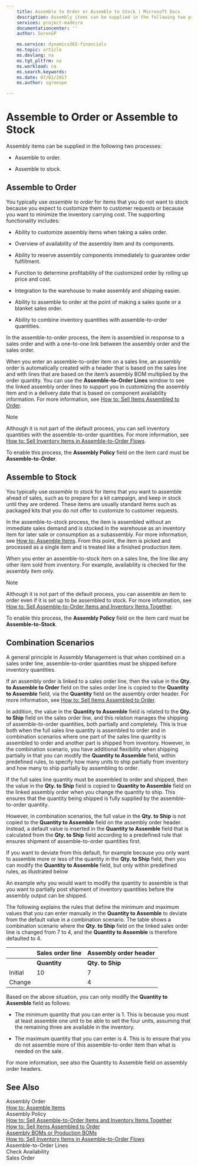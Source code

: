 ```yaml
---
    title: Assemble to Order or Assemble to Stock | Microsoft Docs
    description: Assembly items can be supplied in the following two processes:
    services: project-madeira
    documentationcenter: ''
    author: SorenGP

    ms.service: dynamics365-financials
    ms.topic: article
    ms.devlang: na
    ms.tgt_pltfrm: na
    ms.workload: na
    ms.search.keywords:
    ms.date: 07/01/2017
    ms.author: sgroespe

---
```

# Assemble to Order or Assemble to Stock
Assembly items can be supplied in the following two processes:  
  
-   Assemble to order.  
  
-   Assemble to stock.  
  
## Assemble to Order  
 You typically use *assemble to order* for items that you do not want to stock because you expect to customize them to customer requests or because you want to minimize the inventory carrying cost. The supporting functionality includes:  
  
-   Ability to customize assembly items when taking a sales order.  
  
-   Overview of availability of the assembly item and its components.  
  
-   Ability to reserve assembly components immediately to guarantee order fulfillment.  
  
-   Function to determine profitability of the customized order by rolling up price and cost.  
  
-   Integration to the warehouse to make assembly and shipping easier.  
  
-   Ability to assemble to order at the point of making a sales quote or a blanket sales order.  
  
-   Ability to combine inventory quantities with assemble-to-order quantities.  
  
 In the assemble-to-order process, the item is assembled in response to a sales order and with a one-to-one link between the assembly order and the sales order.  
  
 When you enter an assemble-to-order item on a sales line, an assembly order is automatically created with a header that is based on the sales line and with lines that are based on the item’s assembly BOM multiplied by the order quantity. You can use the **Assemble-to-Order Lines** window to see the linked assembly order lines to support you in customizing the assembly item and in a delivery date that is based on component availability information. For more information, see [How to: Sell Items Assembled to Order](../how-to-sell-items-assembled-to-order.md).  
  
> [!NOTE]  
>  Although it is not part of the default process, you can sell inventory quantities with the assemble-to-order quantities. For more information, see [How to: Sell Inventory Items in Assemble-to-Order Flows](../how-to-sell-inventory-items-in-assemble-to-order-flows.md).  
  
 To enable this process, the **Assembly Policy** field on the item card must be **Assemble-to-Order**.  
  
## Assemble to Stock  
 You typically use *assemble to stock* for items that you want to assemble ahead of sales, such as to prepare for a kit campaign, and keep in stock until they are ordered. These items are usually standard items such as packaged kits that you do not offer to customize to customer requests.  
  
 In the assemble-to-stock process, the item is assembled without an immediate sales demand and is stocked in the warehouse as an inventory item for later sale or consumption as a subassembly. For more information, see [How to: Assemble Items](../how-to-assemble-items.md). From this point, the item is picked and processed as a single item and is treated like a finished production item.  
  
 When you enter an assemble-to-stock item on a sales line, the line like any other item sold from inventory. For example, availability is checked for the assembly item only.  
  
> [!NOTE]  
>  Although it is not part of the default process, you can assemble an item to order even if it is set up to be assembled to stock. For more information, see [How to: Sell Assemble-to-Order Items and Inventory Items Together](../how-to-sell-assemble-to-order-items-and-inventory-items-together.md).  
  
 To enable this process, the **Assembly Policy** field on the item card must be **Assemble-to-Stock**.  
  
## Combination Scenarios  
 A general principle in Assembly Management is that when combined on a sales order line, assemble-to-order quantities must be shipped before inventory quantities.  
  
 If an assembly order is linked to a sales order line, then the value in the **Qty. to Assemble to Order** field on the sales order line is copied to the **Quantity to Assemble** field, via the **Quantity** field on the assembly order header. For more information, see [How to: Sell Items Assembled to Order](../how-to-sell-items-assembled-to-order.md).  
  
 In addition, the value in the **Quantity to Assemble** field is related to the **Qty. to Ship** field on the sales order line, and this relation manages the shipping of assemble-to-order quantities, both partially and completely. This is true both when the full sales line quantity is assembled to order and in combination scenarios where one part of the sales line quantity is assembled to order and another part is shipped from inventory. However, in the combination scenario, you have additional flexibility when shipping partially in that you can modify the **Quantity to Assemble** field, within predefined rules, to specify how many units to ship partially from inventory and how many to ship partially by assembling to order.  
  
 If the full sales line quantity must be assembled to order and shipped, then the value in the **Qty. to Ship** field is copied to **Quantity to Assemble** field on the linked assembly order when you change the quantity to ship. This ensures that the quantity being shipped is fully supplied by the assemble-to-order quantity.  
  
 However, in combination scenarios, the full value in the **Qty. to Ship** is not copied to the **Quantity to Assemble** field on the assembly order header. Instead, a default value is inserted in the **Quantity to Assemble** field that is calculated from the **Qty. to Ship** field according to a predefined rule that ensures shipment of assemble-to-order quantities first.  
  
 If you want to deviate from this default, for example because you only want to assemble more or less of the quantity in the **Qty. to Ship** field, then you can modify the **Quantity to Assemble** field, but only within predefined rules, as illustrated below  
  
 An example why you would want to modify the quantity to assemble is that you want to partially post shipment of inventory quantities before the assembly output can be shipped.  
  
 The following explains the rules that define the minimum and maximum values that you can enter manually in the **Quantity to Assemble** to deviate from the default value in a combination scenario. The table shows a combination scenario where the **Qty. to Ship** field on the linked sales order line is changed from 7 to 4, and the **Quantity to Assemble** is therefore defaulted to 4.  
  
||Sales order line|Assembly order header|  
|-|----------------------|---------------------------|  
||**Quantity**|**Qty. to Ship**|**Qty. to Assemble to Order**|**Quantity Shipped**|**Quantity**|**Quantity to Assemble**|**Assembled Quantity**|**Remaining Quantity**|  
|Initial|10|7|7|0|7|7|0|7|  
|Change||4||||4 (inserted by default)|||  
  
 Based on the above situation, you can only modify the **Quantity to Assemble** field as follows:  
  
-   The minimum quantity that you can enter is 1. This is because you must at least assemble one unit to be able to sell the four units, assuming that the remaining three are available in the inventory.  
  
-   The maximum quantity that you can enter is 4. This is to ensure that you do not assemble more of this assemble-to-order item than what is needed on the sale.  
  
 For more information, see also the Quantity to Assemble field on assembly order headers.  
  
## See Also  
 Assembly Order   
 [How to: Assemble Items](../how-to-assemble-items.md)   
 Assembly Policy   
 [How to: Sell Assemble-to-Order Items and Inventory Items Together](../how-to-sell-assemble-to-order-items-and-inventory-items-together.md)   
 [How to: Sell Items Assembled to Order](../how-to-sell-items-assembled-to-order.md)   
 [Assembly BOMs or Production BOMs](../assembly-boms-or-production-boms.md)   
 [How to: Sell Inventory Items in Assemble-to-Order Flows](../how-to-sell-inventory-items-in-assemble-to-order-flows.md)   
 Assemble-to-Order Lines   
 Check Availability   
 Sales Order
